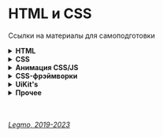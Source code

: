 <h1>HTML и CSS</h1>

Ссылки на материалы для самоподготовки

[//]: # (HTML)
<details><summary><b>HTML</b></summary><p>

- [schoolsw3.com — HTML Самоучитель](https://www.schoolsw3.com/html/html_form_attributes.php)
- [html5book.ru — HTML и HTML5](https://html5book.ru/html-html5/)
- [Estelle Weyl, Rachel Andrew, Jhey Tompkins — Учим HTML5](https://hcdev-ru.pages.dev/learn/html5/)
- [itchief.ru — Подробное руководство по HTML и CSS](https://itchief.ru/html-and-css/)
- [MDN — Основы HTML](https://developer.mozilla.org/ru/docs/Learn/Getting_started_with_the_web/HTML_basics)
- [Дока — HTLM](https://doka.guide/html/)
- [html5css.ru — HTML с нуля. HTML учебник для начинающих и чайников](https://html5css.ru/html/default.php)
- [w3schools.com — HTML Tutorial (en)](https://www.w3schools.com/html/default.asp)
- [html5beginner — Уроки по HTML/CSS/JavaScript/PHP для начинающих (w3schools.com на русском)](https://html5beginner.github.io/)

<br></p>
</details>

[//]: # (CSS)
<details><summary><b>CSS</b></summary><p>

[//]: # (Общее)
- <details><summary><b>Общее</b></summary><p>

  - [hcdev-ru — Учим CSS3](https://hcdev-ru.pages.dev/learn/css3/)
  - [html5book.ru — CSS и CSS3](https://html5book.ru/css-css3/)
  - [MDN — Основы CSS](https://developer.mozilla.org/ru/docs/Learn/Getting_started_with_the_web/CSS_basics)
  - [itchief.ru — Подробное руководство по HTML и CSS](https://itchief.ru/html-and-css/)
  - [Дока — CSS](https://doka.guide/css/)
  - [MDN — Css селекторы ](https://developer.mozilla.org/ru/docs/Web/CSS/CSS_Selectors)
  - [w3schools.com — CSS Tutorial (en)](https://www.w3schools.com/css/default.asp)

  <br></p>
  </details>

[//]: # (Что нового?)
- <details><summary><b>Что нового?</b></summary><p>

  - Примеры «новых» возможностей на осень 2023:
  
  - **Ссылки**
    - [Habr — Новинки CSS и UI: I/O 2023](https://habr.com/ru/articles/741914)
    - [Medium — Обзор функциональностей CSS, которые появились в 2022 году](https://medium.com/nuances-of-programming/%D0%BE%D0%B1%D0%B7%D0%BE%D1%80-%D1%84%D1%83%D0%BD%D0%BA%D1%86%D0%B8%D0%BE%D0%BD%D0%B0%D0%BB%D1%8C%D0%BD%D0%BE%D1%81%D1%82%D0%B5%D0%B9-css-%D0%BA%D0%BE%D1%82%D0%BE%D1%80%D1%8B%D0%B5-%D0%BF%D0%BE%D1%8F%D0%B2%D0%B8%D0%BB%D0%B8%D1%81%D1%8C-%D0%B2-2022-%D0%B3%D0%BE%D0%B4%D1%83-9b754380e700)
    - [webdevblog.ru — CSS следующего поколения: @container](https://webdevblog.ru/css-sledujushhego-pokoleniya-container)

  <br></p>
  </details>

[//]: # (Grid)
- <details><summary><b>Grid</b></summary><p>

  - [Habr — Полное визуальное руководство/шпаргалка по CSS Grid](https://habr.com/ru/company/macloud/blog/564182/)
  - [Дока — Гайд по Grid](https://doka.guide/css/grid-guide/)
  - [hcdev-ru — Grid](https://hcdev-ru.pages.dev/learn/grid/)

  <br></p>
  </details>

[//]: # (Flexbox)
- <details><summary><b>Flexbox</b></summary><p>
  
  - [Habr — Полное руководство по Flexbox](https://habr.com/ru/articles/467049/)
  - [Дока — Гайд по Flexbox](https://doka.guide/css/flexbox-guide/?ysclid=lpqk079mmj22424324)
  - [hcdev-ru — Flexbox](https://hcdev-ru.pages.dev/learn/flex/)
  - [webref.ru — Визуальное руководство по свойствам flexbox](https://webref.ru/layout/visual-guide-flexbox/usage)
  - [webref.ru — Руководство по флексбоксам](https://webref.ru/layout/flexbox-tutorial)

  <br></p>
  </details>

[//]: # (Отдельные темы)
- <details><summary><b>Отдельные темы</b></summary><p>

  - [Дока — Контекст наложения](https://doka.guide/css/stacking-context/)
  - [Дока — Специфичность](https://doka.guide/css/specificity/)
  - [Дока — Принцип каскада](https://doka.guide/css/cascade/)
  - [Дока — Наследование](https://doka.guide/css/inheritance/)
  - [Дока — Блочная модель](https://doka.guide/css/box-model/)
  - [Дока — Единицы измерения](https://doka.guide/css/numeric-types)
  - [Дока — Вендорные префиксы](https://doka.guide/css/vendor-prefixes)
  - [Дока — Псевдоэлементы](https://doka.guide/css/pseudoelements)
  - [Дока — Псевдоклассы](https://doka.guide/css/pseudoclasses)
  - [Дока — Кастомные свойства](https://doka.guide/css/custom-properties/)
  - [Дока — Свойство inset](https://doka.guide/css/inset/)
  - [Дока — Свойство image-set()](https://doka.guide/css/image-set/)
  - [Дока — HTML-тэг `<picture>`](https://doka.guide/html/picture/)
  - [html5book.ru — CSS3-фильтры](https://html5book.ru/css3-filtry/)
  - [html5book.ru — Объединение и смешивание слоев](https://html5book.ru/obedinenie-i-smeshivanije-sloev/)
  - [Habr — Методы скрытия элементов веб-страниц (2020)](https://habr.com/ru/companies/ruvds/articles/485640/)
  - [shpargalkablog.ru — Перенос слов в CSS](http://shpargalkablog.ru/2013/02/word-wrap.html)
  - [Дока — Блок по центру экрана](https://doka.guide/recipes/center/?ysclid=lpqsutznis953455996)
  - [learn.javascript.ru — Центрирование горизонтальное и вертикальное](https://learn.javascript.ru/css-center)
  - **Поток и свойство «float»**
    - [Дока — Поток документа](https://doka.guide/html/flow)
    - [habr — Подробно о свойстве float](https://habr.com/ru/articles/142486/)
    - [Дока — Float](https://doka.guide/css/float)
    - [learn.javascript.ru — float](https://learn.javascript.ru/float)
    - [designformasters.info — CSS Float в теории и на практике (WebArchive)](https://web.archive.org/web/20101127115023/http://designformasters.info/posts/css-float-theory-and-practice/)
    - [css-tricks.ru — Всё о свойстве floats](http://www.css-tricks.ru/articles/Details/AllAboutFloats)
    - [css-tricks.com — All about floats](https://css-tricks.com/all-about-floats/)

  <br></p>
  </details>

<br></p>
</details>

[//]: # (Анимация CSS/JS)
<details><summary><b>Анимация CSS/JS</b></summary><p>

- CSS-анимация
  - [webref.ru — CSS-анимация для начинающих](https://webref.ru/layout/cssanimation101)
  - [Дока — CSS-анимация](https://doka.guide/css/animation/)
  - [hcdev.ru— CSS-анимация](https://hcdev.ru/learn/css3/animations/)
- JS-анимация
  - [learn.javascript.ru  — JavaScript-анимации](https://learn.javascript.ru/js-animation)
  - [MDN — Canvas. Простые анимации](https://developer.mozilla.org/ru/docs/Web/API/Canvas_API/Tutorial/Basic_animations)
  - [Skillbox — Как создать анимацию в JavaScript за 30 минут](https://skillbox.ru/media/code/kak_sozdat_animatsiyu_v_javascript_za_30_minut/?ysclid=lpqkb0tgtt164953922)
  - [codelab.pro — Подробное руководство про анимацию в JavaScript](https://codelab.pro/podrobnoe-rukovodstvo-pro-animacziyu-v-javascript/?ysclid=lpqkb2t378674522801)

<br></p>
</details>

[//]: # (CSS-фрэймворки)
<details><summary><b>CSS-фрэймворки</b></summary><p>

- [v2.tailwindcss.ru — Документация по Tailwind CSS](https://v2.tailwindcss.ru/docs/installation/)
- [bootstrap5.ru — Документация по Bootstrap](https://bootstrap5.ru/docs/getting-started/introduction)
- 
<br></p>
</details>

[//]: # (UiKit's)
<details><summary><b>UiKit's</b></summary><p>

- [MaterialUI — англйиская документация (оф.)](https://mui.com/)
- [MaterialUI — русская документация (неоф.)](https://mui-ru.artyom.me/material-ui/getting-started/overview/)
- [Ant Design — англйиская документация (оф.)](https://ant.design/)

<br></p>
</details>


[//]: # (Прочее)
<details><summary><b>Прочее</b></summary><p>

- [Legmo — Некоторые вопросы по вёрстке для собеседования frontend](https://github.com/Legmo/notes/blob/master/Pages/JobSearch/HtmlCssQuestions.md)
- [BEM — официальная документация](https://ru.bem.info/methodology/quick-start/)
- [MDN — CSS-переменные](https://developer.mozilla.org/ru/docs/Web/CSS/Using_CSS_custom_properties)
- [SASS — Документация на русском](https://sass-scss.ru/?ysclid=lpqm4hl0m7451762557)
- [LESS — Введение в LESS](https://tokmakov.msk.ru/articles/item/5)
- [html5book.ru — Веб-типографика](https://html5book.ru/web-topography/)

<br></p>
</details>


<br>
<br>

*[Legmo, 2019-2023](https://github.com/Legmo/notes/)*
